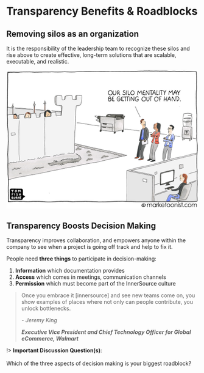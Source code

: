 # Transparency Benefits & Roadblocks

## Removing silos as an organization

It is the responsibility of the leadership team to recognize these silos and rise above to create effective, long-term solutions that are scalable, executable, and realistic.

![logo](../images/silo-issue.jpg ':no-zoom')

## Transparency Boosts Decision Making

Transparency improves collaboration, and empowers anyone within the company to see when a project is going off track and help to fix it.

People need **three things** to participate in decision-making:

1. **Information** which documentation provides
2. **Access** which comes in meetings, communication channels
3. **Permission** which must become part of the InnerSource culture

> Once you embrace it [innersource] and see new teams come on, you show examples of places where not only can people contribute, you unlock bottlenecks.
>   
> *- Jeremy King*
>
> ***Executive Vice President and Chief Technology Officer for Global eCommerce, Walmart***

!> **Important Discussion Question(s)**: <br><br>Which of the three aspects of decision making is your biggest roadblock?
